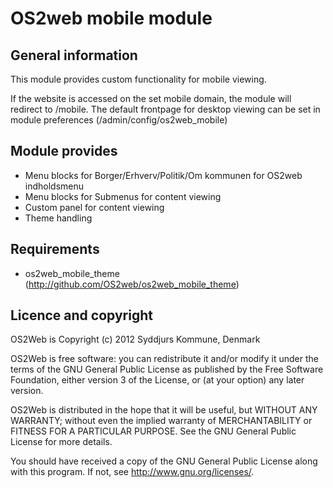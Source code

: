 OS2web mobile module
====================
General information
-------------------
This module provides custom functionality for mobile viewing. 

If the website is accessed on the set mobile domain, the module will redirect to /mobile.
The default frontpage for desktop viewing can be set in module preferences (<site>/admin/config/os2web_mobile)

Module provides
---------------
* Menu blocks for Borger/Erhverv/Politik/Om kommunen for OS2web indholdsmenu
* Menu blocks for Submenus for content viewing
* Custom panel for content viewing
* Theme handling 

Requirements
------------
* os2web_mobile_theme (http://github.com/OS2web/os2web_mobile_theme)

Licence and copyright
---------------------
OS2Web is Copyright (c) 2012 Syddjurs Kommune, Denmark

OS2Web is free software: you can redistribute it and/or modify it under the terms of the GNU General Public License as published by the Free Software Foundation, either version 3 of the License, or (at your option) any later version.

OS2Web is distributed in the hope that it will be useful, but WITHOUT ANY WARRANTY; without even the implied warranty of MERCHANTABILITY or FITNESS FOR A PARTICULAR PURPOSE. See the GNU General Public License for more details.

You should have received a copy of the GNU General Public License along with this program. If not, see http://www.gnu.org/licenses/.

